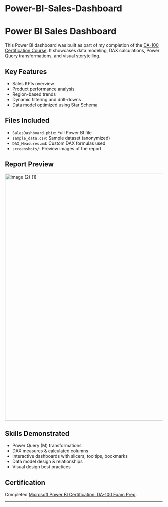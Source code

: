 # Power-BI-Sales-Dashboard
# Power BI Sales Dashboard

This Power BI dashboard was built as part of my completion of the [DA-100 Certification Course](https://cupe1734.udemy.com/course/microsoft-power-bi-certification-da-100-exam-prep/). It showcases data modeling, DAX calculations, Power Query transformations, and visual storytelling.

##  Key Features

- Sales KPIs overview
- Product performance analysis
- Region-based trends
- Dynamic filtering and drill-downs
- Data model optimized using Star Schema

##  Files Included

- `SalesDashboard.pbix`: Full Power BI file
- `sample_data.csv`: Sample dataset (anonymized)
- `DAX_Measures.md`: Custom DAX formulas used
- `screenshots/`: Preview images of the report

##  Report Preview


<img width="1585" height="790" alt="image (2) (1)" src="https://github.com/user-attachments/assets/664a87a0-d5a8-4ddc-823e-a94c7b6758cd" />

##  Skills Demonstrated

- Power Query (M) transformations  
- DAX measures & calculated columns  
- Interactive dashboards with slicers, tooltips, bookmarks  
- Data model design & relationships  
- Visual design best practices

##  Certification

Completed [Microsoft Power BI Certification: DA-100 Exam Prep](https://cupe1734.udemy.com/course/microsoft-power-bi-certification-da-100-exam-prep/).

---


